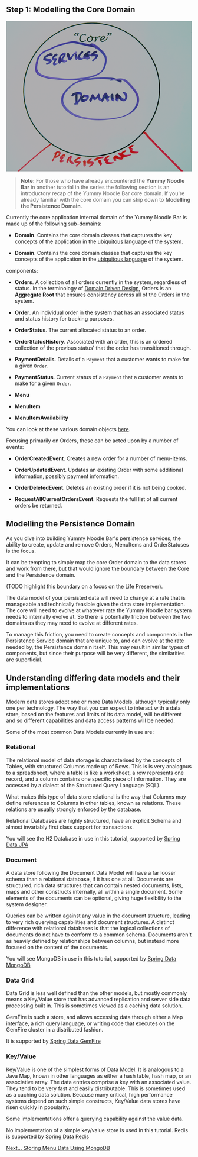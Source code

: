 ## Step 1: Modelling the Core Domain

![Introducing the Persistence Integration Domain](images/life-preserver-zoom-in-core.png)

> **Note:** For those who have already encountered the **Yummy Noodle Bar** in another tutorial in the series the following section is an introductory recap of the Yummy Noodle Bar core domain. If you're already familiar with the core domain you can skip down to **Modelling the Persistence Domain**.

Currently the core application internal domain of the Yummy Noodle Bar is made up of the following sub-domains:

* **Domain**. Contains the core domain classes that captures the key concepts of the application in the [ubiquitous language](http://martinfowler.com/bliki/UbiquitousLanguage.html) of the system.

* **Domain**. Contains the core domain classes that captures the key concepts of the application in the [ubiquitous language](http://martinfowler.com/bliki/UbiquitousLanguage.html) of the system.

components:

* **Orders**. A collection of all orders currently in the system, regardless of status. In the terminology of [Domain Driven Design](http://en.wikipedia.org/wiki/Domain-driven_design), Orders is an **Aggregate Root** that ensures consistency across all of the Orders in the system.

* **Order**. An individual order in the system that has an associated status and status history for tracking purposes.

* **OrderStatus**. The current allocated status to an order.

* **OrderStatusHistory**. Associated with an order, this is an ordered collection of the previous status' that the order has transitioned through.

* **PaymentDetails**. Details of a `Payment` that a customer wants to make for a given `Order`.
* **PaymentStatus**. Current status of a `Payment` that a customer wants to make for a given `Order`.
* **Menu**
* **MenuItem**
* **MenuItemAvailability**

You can look at these various domain objects [here](https://github.com/spring-guides/tut-data/tree/master/initial/src/main/java/com/yummynoodlebar/core/domain).

Focusing primarily on Orders, these can be acted upon by a number of events:

* **OrderCreatedEvent**. Creates a new order for a number of menu-items.

* **OrderUpdatedEvent**. Updates an existing Order with some additional information, possibly payment information.

* **OrderDeletedEvent**. Deletes an existing order if it is not being cooked.

* **RequestAllCurrentOrdersEvent**. Requests the full list of all current orders be returned.

## Modelling the Persistence Domain

As you dive into building Yummy Noodle Bar's persistence services, the ability to create, update and remove Orders, MenuItems and OrderStatuses is the focus.

It can be tempting to simply map the core Order domain to the data stores and work from there, but that would ignore the boundary between the Core and the Persistence domain.

(TODO highlight this boundary on a focus on the Life Preserver).

The data model of your persisted data will need to change at a rate that is manageable and technically feasible given the data store implementation. The core will need to evolve at whatever rate the Yummy Noodle bar system needs to internally evolve at. So there is potentially friction between the two domains as they may need to evolve at different rates.

To manage this friction, you need to create concepts and components in the Persistence Service domain that are unique to, and can evolve at the rate needed by, the Persistence domain itself. This may result in similar types of components, but since their purpose will be very different, the similarities are superficial.

## Understanding differing data models and their implementations

Modern data stores adopt one or more Data Models, although typically only one per technology. The way that you can expect to interact with a data store, based on the features and limits of its data model, will be different and so different capabilities and data access patterns will be needed.

Some of the most common Data Models currently in use are:

### Relational

The relational model of data storage is characterised by the concepts of Tables, with structured Columns made up of Rows.  This is is very analogous to a spreadsheet, where a table is like a worksheet, a row represents one record, and a column contains one specific piece of information. They are accessed by a dialect of the Structured Query Language (SQL). 

What makes this type of data store relational is the way that Columns may define references to Columns in other tables, known as relations. These relations are usually strongly enforced by the database.

Relational Databases are highly structured, have an explicit Schema and almost invariably first class support for transactions.

You will see the H2 Database in use in this tutorial, supported by [Spring Data JPA](http://projects.spring.io/spring-data-jpa/)
    
### Document

A data store following the Document Data Model will have a far looser schema than a relational database, if it has one at all. Documents are structured, rich data structures that can contain nested documents, lists, maps and other constructs internally, all within a single document. Some elements of the documents can be optional, giving huge flexibility to the system designer.

Queries can be written against any value in the document structure, leading to very rich querying capabilities and document structures.  A distinct difference with relational databases is that the logical collections of documents do not have to conform to a common schema. Documents aren't as heavily defined by relationships between columns, but instead more focused on the content of the documents.

You will see MongoDB in use in this tutorial, supported by [Spring Data MongoDB](http://www.springsource.org/spring-data/mongodb)

### Data Grid

Data Grid is less well defined than the other models, but mostly commonly means a Key/Value store that has advanced replication and server side data processing built in. This is sometimes viewed as a caching data solution.

GemFire is such a store, and allows accessing data through either a Map interface, a rich query language, or writing code that executes on the GemFire cluster in a distributed fashion.

It is supported by [Spring Data GemFire](http://www.springsource.org/spring-gemfire)

### Key/Value

Key/Value is one of the simplest forms of Data Model.  It is analogous to a Java Map, known in other languages as either a hash table, hash map, or an associative array. The data entries comprise a key with an associated value. They tend to be very fast and easily distributable. This is sometimes used as a caching data solution. Because many critical, high performance systems depend on such simple constructs, Key/Value data stores have risen quickly in popularity.

Some implementations offer a querying capability against the value data.

No implementation of a simple key/value store is used in this tutorial. Redis is supported by [Spring Data Redis](http://www.springsource.org/spring-data/redis)

[Next… Storing Menu Data Using MongoDB](../2/)





